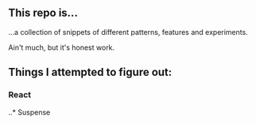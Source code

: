 ## This repo is...

...a collection of snippets of different patterns, features and experiments.

Ain't much, but it's honest work.

## Things I attempted to figure out:

### React

..\* Suspense
